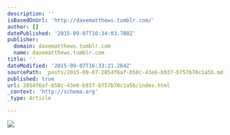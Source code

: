 ```yaml
---
description: ''
isBasedOnUrl: 'http://davematthews.tumblr.com/'
author: []
datePublished: '2015-09-07T16:34:03.708Z'
publisher:
  domain: davematthews.tumblr.com
  name: davematthews.tumblr.com
title: ''
dateModified: '2015-09-07T16:33:21.264Z'
sourcePath: _posts/2015-09-07-2854f6af-b58c-43e6-b937-b757b70c1a5b.md
published: true
url: 2854f6af-b58c-43e6-b937-b757b70c1a5b/index.html
_context: 'http://schema.org'
_type: Article

---
```

![](http://40.media.tumblr.com/5afd8ed0538ba2cd8bdc20c51516d36f/tumblr_nu2p2uBqon1ryg535o1_1280.jpg)